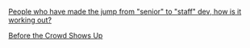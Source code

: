 [People who have made the jump from "senior" to "staff" dev, how is it working out?](https://www.reddit.com/r/ExperiencedDevs/comments/1bm6bcz/people_who_have_made_the_jump_from_senior_to/)

[Before the Crowd Shows Up](https://www.workingtheorys.com/p/before-the-crowd?)